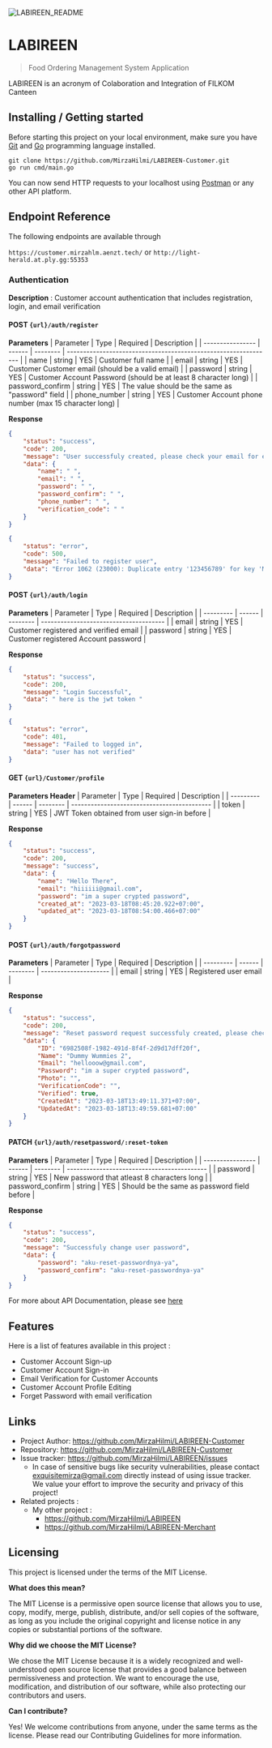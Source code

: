 
![LABIREEN_README](https://user-images.githubusercontent.com/118604764/223939003-13621201-21db-402d-8eb5-775420ec699d.png)

# LABIREEN
> Food Ordering Management System Application

LABIREEN is an acronym of Colaboration and Integration of FILKOM Canteen

## Installing / Getting started

Before starting this project on your local environment, make sure you have [Git][Git Website] and [Go][Go Website] programming language installed.

```shell
git clone https://github.com/MirzaHilmi/LABIREEN-Customer.git
go run cmd/main.go
```

You can now send HTTP requests to your localhost using [Postman][Postman Website] or any other API platform.

## Endpoint Reference
The following endpoints are available through

`https://customer.mirzahlm.aenzt.tech/` or `http://light-herald.at.ply.gg:55353`

### Authentication
**Description** : Customer account authentication that includes registration, login, and email verification

#### POST `{url}/auth/register`
**Parameters**
| Parameter        | Type   | Required | Description                                                     |
| ---------------- | ------ | -------- | --------------------------------------------------------------- |
| name             | string | YES      | Customer full name                                              |
| email            | string | YES      | Customer Customer email (should be a valid email)               |
| password         | string | YES      | Customer Account Password (should be at least 8 character long) |
| password_confirm | string | YES      | The value should be the same as "password" field                |
| phone_number     | string | YES      | Customer Account phone number (max 15 character long)           |

**Response**
```json
{
    "status": "success",
    "code": 200,
    "message": "User successfuly created, please check your email for email verification",
    "data": {
        "name": " ",
        "email": " ",
        "password": " ",
        "password_confirm": " ",
        "phone_number": " ",
        "verification_code": " "
    }
}
```
```json
{
    "status": "error",
    "code": 500,
    "message": "Failed to register user",
    "data": "Error 1062 (23000): Duplicate entry '123456789' for key 'Merchants.phone_number'"
}
```

#### POST `{url}/auth/login`
**Parameters**
| Parameter | Type   | Required | Description                            |
| --------- | ------ | -------- | -------------------------------------- |
| email     | string | YES      | Customer registered and verified email |
| password  | string | YES      | Customer registered Account password   |

**Response**
```json
{
    "status": "success",
    "code": 200,
    "message": "Login Successful",
    "data": " here is the jwt token "
}
```

```json
{
    "status": "error",
    "code": 401,
    "message": "Failed to logged in",
    "data": "user has not verified"
}
```

#### GET `{url}/Customer/profile`
**Parameters Header**
| Parameter | Type   | Required | Description                                 |
| --------- | ------ | -------- | ------------------------------------------- |
| token     | string | YES      | JWT Token obtained from user sign-in before |

**Response**
```json
{
    "status": "success",
    "code": 200,
    "message": "success",
    "data": {
        "name": "Hello There",
        "email": "hiiiiii@gmail.com",
        "password": "im a super crypted password",
        "created_at": "2023-03-18T08:45:20.922+07:00",
        "updated_at": "2023-03-18T08:54:00.466+07:00"
    }
}
```

#### POST `{url}/auth/forgotpassword`
**Parameters**
| Parameter | Type   | Required | Description           |
| --------- | ------ | -------- | --------------------- |
| email     | string | YES      | Registered user email |

**Response**
```json
{
    "status": "success",
    "code": 200,
    "message": "Reset password request successfuly created, please check your email",
    "data": {
        "ID": "6982508f-1982-491d-8f4f-2d9d17dff20f",
        "Name": "Dummy Wummies 2",
        "Email": "hellooow@gmail.com",
        "Password": "im a super crypted password",
        "Photo": "",
        "VerificationCode": "",
        "Verified": true,
        "CreatedAt": "2023-03-18T13:49:11.371+07:00",
        "UpdatedAt": "2023-03-18T13:49:59.681+07:00"
    }
}
```

#### PATCH `{url}/auth/resetpassword/:reset-token`
**Parameters**
| Parameter        | Type   | Required | Description                                 |
| ---------------- | ------ | -------- | ------------------------------------------- |
| password         | string | YES      | New password that atleast 8 characters long |
| password_confirm | string | YES      | Should be the same as password field before |

**Response**
```json
{
    "status": "success",
    "code": 200,
    "message": "Successfuly change user password",
    "data": {
        "password": "aku-reset-passwordnya-ya",
        "password_confirm": "aku-reset-passwordnya-ya"
    }
}
```

For more about API Documentation, please see [here][Postman]

## Features

Here is a list of features available in this project :
* Customer Account Sign-up
* Customer Account Sign-in
* Email Verification for Customer Accounts
* Customer Account Profile Editing
* Forget Password with email verification

## Links

- Project Author: https://github.com/MirzaHilmi/LABIREEN-Customer
- Repository: https://github.com/MirzaHilmi/LABIREEN-Customer
- Issue tracker: https://github.com/MirzaHilmi/LABIREEN/issues
  - In case of sensitive bugs like security vulnerabilities, please contact
   exquisitemirza@gmail.com directly instead of using issue tracker. We value your effort
    to improve the security and privacy of this project!
- Related projects :
  - My other project : 
    - https://github.com/MirzaHilmi/LABIREEN
    - https://github.com/MirzaHilmi/LABIREEN-Merchant


## Licensing

This project is licensed under the terms of the MIT License.

**What does this mean?**

The MIT License is a permissive open source license that allows you to use, copy, modify, merge, publish, distribute, and/or sell copies of the software, as long as you include the original copyright and license notice in any copies or substantial portions of the software.

**Why did we choose the MIT License?**

We chose the MIT License because it is a widely recognized and well-understood open source license that provides a good balance between permissiveness and protection. We want to encourage the use, modification, and distribution of our software, while also protecting our contributors and users.

**Can I contribute?**

Yes! We welcome contributions from anyone, under the same terms as the license. Please read our Contributing Guidelines for more information.

[Git Website]: https://git-scm.com/
[Go Website]: https://go.dev/
[Postman Website]: https://www.postman.com/
[Postman]: https://documenter.getpostman.com/view/26384436/2s93JzKfV3
